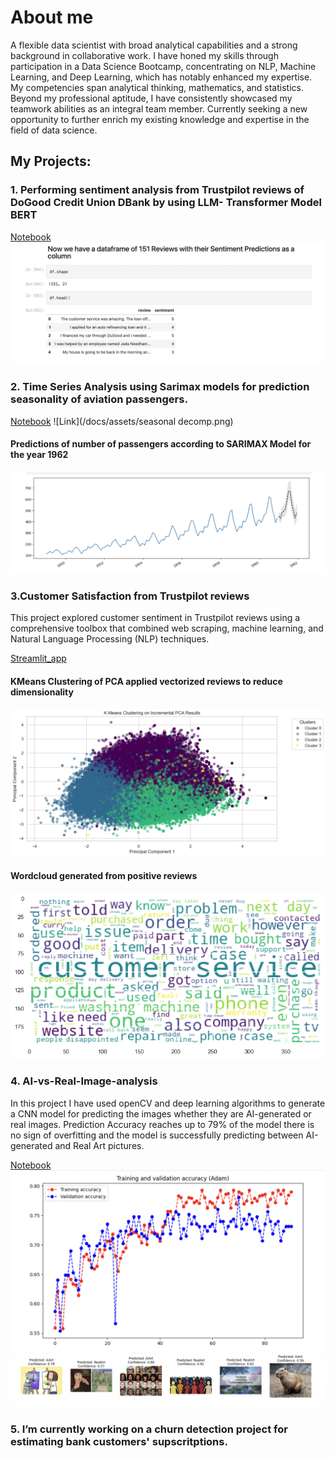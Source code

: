 # About me
A flexible data scientist with broad analytical capabilities and a strong background in collaborative work. I have honed my skills through participation in a Data Science Bootcamp, concentrating on NLP, Machine Learning, and Deep Learning, which has notably enhanced my expertise. My competencies span analytical thinking, mathematics, and statistics. Beyond my professional aptitude, I have consistently showcased my teamwork abilities as an integral team member. Currently seeking a new opportunity to further enrich my existing knowledge and expertise in the field of data science.



## My Projects: 
### 1. Performing sentiment analysis from Trustpilot reviews of DoGood Credit Union DBank by using LLM- Transformer Model BERT
[Notebook](https://github.com/ayseljafar/BERT_sentiment_analysis/blob/main/Sentiment_BERT.ipynb)
![Link](https://github.com/ayseljafar/BERT_sentiment_analysis/blob/main/dataframe/Screenshot%202024-07-03%20at%2013.33.21.png)


### 2. Time Series Analysis using Sarimax models for prediction seasonality of aviation passengers.
[Notebook](https://github.com/ayseljafar/timeseries_passengers/blob/main/airpassengers.ipynb)
![Link](/docs/assets/seasonal decomp.png)
#### Predictions of number of passengers according to SARIMAX Model for the year 1962
![link](https://github.com/ayseljafar/timeseries_passengers/blob/main/images/prediction.png)

### 3.Customer Satisfaction from Trustpilot reviews
This project explored customer sentiment in Trustpilot reviews using a comprehensive toolbox that combined web scraping, machine learning, and Natural Language Processing (NLP) techniques.

[Streamlit_app](https://customer-satisfaction.streamlit.app/)
#### KMeans Clustering of PCA applied vectorized reviews to reduce dimensionality
![pic1](https://github.com/ayseljafar/Customer-satisfaction/blob/main/images/KMeans%20Clustering.png)
#### Wordcloud generated from positive reviews
![pic2](https://github.com/ayseljafar/Customer-satisfaction/blob/main/images/Wordcloud%20neg.png)

### 4. AI-vs-Real-Image-analysis
In this project I have used openCV and deep learning algorithms to generate a CNN model for predicting the images whether they are AI-generated or real images. Prediction Accuracy reaches up to 79% of the model there is no sign of overfitting and the model is successfully predicting between AI-generated and Real Art pictures.

[Notebook](https://github.com/ayseljafar/AI-vs-Real-Image-analysis/blob/main/AIvsRealAArt.ipynb)
![pic1](https://github.com/ayseljafar/AI-vs-Real-Image-analysis/blob/main/images/cnn.png)
![pic2](https://github.com/ayseljafar/AI-vs-Real-Image-analysis/blob/main/images/prediction%201.png)



### 5. I’m currently working on a churn detection project for estimating bank customers' supscritptions.


